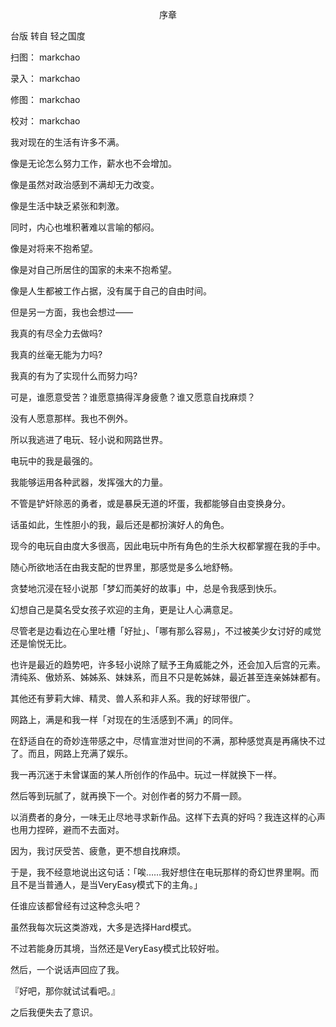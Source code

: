 <p align="center">序章</p>

台版 转自 轻之国度

扫图： markchao

录入： markchao

修图： markchao

校对： markchao

我对现在的生活有许多不满。

像是无论怎么努力工作，薪水也不会增加。

像是虽然对政治感到不满却无力改变。

像是生活中缺乏紧张和刺激。

同时，内心也堆积著难以言喻的郁闷。

像是对将来不抱希望。

像是对自己所居住的国家的未来不抱希望。

像是人生都被工作占据，没有属于自己的自由时间。

但是另一方面，我也会想过——

我真的有尽全力去做吗?

我真的丝毫无能为力吗?

我真的有为了实现什么而努力吗?

可是，谁愿意受苦？谁愿意搞得浑身疲惫？谁又愿意自找麻烦？

没有人愿意那样。我也不例外。 

所以我逃进了电玩、轻小说和网路世界。

电玩中的我是最强的。 

我能够运用各种武器，发挥强大的力量。

不管是铲奸除恶的勇者，或是暴戾无道的坏蛋，我都能够自由变换身分。

话虽如此，生性胆小的我，最后还是都扮演好人的角色。

现今的电玩自由度大多很高，因此电玩中所有角色的生杀大权都掌握在我的手中。

随心所欲地活在由我支配的世界里，那感觉是多么地舒畅。

贪婪地沉浸在轻小说那「梦幻而美好的故事」中，总是令我感到快乐。

幻想自己是莫名受女孩子欢迎的主角，更是让人心满意足。

尽管老是边看边在心里吐槽「好扯」、「哪有那么容易」，不过被美少女讨好的咸觉还是愉悦无比。

也许是最近的趋势吧，许多轻小说除了赋予王角威能之外，还会加入后宫的元素。清纯系、傲娇系、姊姊系、妹妹系，而且不只是乾姊妹，最近甚至连亲姊妹都有。

其他还有萝莉大婶、精灵、兽人系和非人系。我的好球带很广。

网路上，满是和我一样「对现在的生活感到不满」的同伴。

在舒适自在的奇妙连带感之中，尽情宣泄对世间的不满，那种感觉真是再痛快不过了。而且，网路上充满了娱乐。 

我一再沉迷于未曾谋面的某人所创作的作品中。玩过一样就换下一样。

然后等到玩腻了，就再换下一个。对创作者的努力不屑一顾。

以消费者的身分，一味无止尽地寻求新作品。这样下去真的好吗？我连这样的心声也用力捏碎，避而不去面对。

因为，我讨厌受苦、疲惫，更不想自找麻烦。

于是，我不经意地说出这句话：「唉……我好想住在电玩那样的奇幻世界里啊。而且不是当普通人，是当VeryEasy模式下的主角。」

任谁应该都曾经有过这种念头吧？

虽然我每次玩这类游戏，大多是选择Hard模式。

不过若能身历其境，当然还是VeryEasy模式比较好啦。

然后，一个说话声回应了我。

『好吧，那你就试试看吧。』

之后我便失去了意识。

